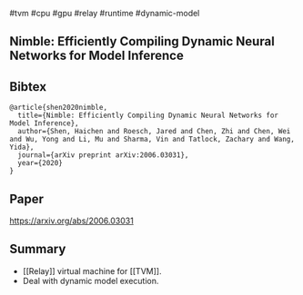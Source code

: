 #tvm #cpu #gpu #relay #runtime #dynamic-model

## Nimble: Efficiently Compiling Dynamic Neural Networks for Model Inference

## Bibtex
```
@article{shen2020nimble,
  title={Nimble: Efficiently Compiling Dynamic Neural Networks for Model Inference},
  author={Shen, Haichen and Roesch, Jared and Chen, Zhi and Chen, Wei and Wu, Yong and Li, Mu and Sharma, Vin and Tatlock, Zachary and Wang, Yida},
  journal={arXiv preprint arXiv:2006.03031},
  year={2020}
}
```

## Paper
https://arxiv.org/abs/2006.03031

## Summary
- [[Relay]] virtual machine for [[TVM]].
- Deal with dynamic model execution.
